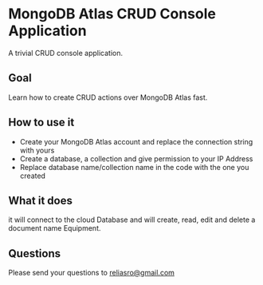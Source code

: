 # MongoDB Atlas CRUD Console Application
A trivial CRUD console application.

## Goal
Learn how to create CRUD actions over MongoDB Atlas fast.

## How to use it
+ Create your MongoDB Atlas account and replace the connection string with yours
+ Create a database, a collection and give permission to your IP Address
+ Replace database name/collection name in the code with the one you created

## What it does
it will connect to the cloud Database and will create, read, edit and delete a document name Equipment.

## Questions
Please send your questions to reliasro@gmail.com



